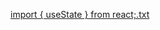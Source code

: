 [import { useState } from react;.txt](https://github.com/user-attachments/files/18958957/import.useState.from.react.txt)
